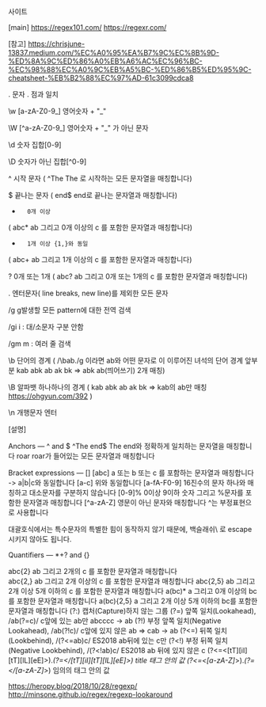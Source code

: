 사이트 

[main]
https://regex101.com/
https://regexr.com/

[참고]
https://chrisjune-13837.medium.com/%EC%A0%95%EA%B7%9C%EC%8B%9D-%ED%8A%9C%ED%86%A0%EB%A6%AC%EC%96%BC-%EC%98%88%EC%A0%9C%EB%A5%BC-%ED%86%B5%ED%95%9C-cheatsheet-%EB%B2%88%EC%97%AD-61c3099cdca8



\.      문자 . 점과 일치

\w      [a-zA-Z0-9_] 영어숫자 + "_"

\W      [^a-zA-Z0-9_] 영어숫자 + "_" 가 아닌 문자

\d      숫자 집합[0-9]

\D      숫자가 아닌 집합[^0-9]

^       시작 문자
(  ^The       The 로 시작하는 모든 문자열을 매칭합니다)

$       끝나는 문자
(  end$       end로 끝나는 문자열과 매칭합니다)

*       0개 이상
(  abc*       ab 그리고 0개 이상의 c 를 포함한 문자열과 매칭합니다)

+       1개 이상 {1,}와 동일
(  abc+       ab 그리고 1개 이상의 c 를 포함한 문자열과 매칭합니다)

?       0개 또는 1개
(  abc?       ab 그리고 0개 또는 1개의 c 를 포함한 문자열과 매칭합니다)

.       엔터문자( line breaks, new line)를 제외한 모든 문자

/g      g발생할 모든 pattern에 대한 전역 검색

/gi     i : 대/소문자 구분 안함

/gm     m : 여러 줄 검색

\b      단어의 경계
(  /\bab./g 이라면 ab와 어떤 문자로 이 이루어진 녀석의 단어 경계 앞부분 kab abk ab ak bk   =>  abk ab(띄어쓰기)  2개 매칭)

\B      알파뱃 하나하나의 경계 
(  kab abk ab ak bk => kab의  ab만 매칭 https://ohgyun.com/392 )

\n     개행문자 엔터



[설명]

Anchors — ^ and $
^The end$  The end와 정확하게 일치하는 문자열을 매칭합니다
roar       roar가 들어있는 모든 문자열과 매칭합니다


Bracket expressions — []
[abc]       a 또는 b 또는 c 를 포함하는 문자열과 매칭합니다
            -> a|b|c와 동일합니다
[a-c]       위와 동일합니다
[a-fA-F0-9] 16진수의 문자 하나와 매칭하고 대소문자를 구분하지 않습니다
[0-9]%      0이상 9이하 숫자 그리고 %문자를 포함한 문자열과 매칭합니다
[^a-zA-Z]   영문이 아닌 문자와 매칭합니다 ^는 부정표현으로 사용합니다

대괄호식에서는 특수문자의 특별한 힘이 동작하지 않기 때문에, 백슬래쉬\ 로 escape 시키지 않아도 됩니다.

Quantifiers — *+? and {}

abc{2}     ab 그리고 2개의 c 를 포함한 문자열과 매칭합니다  
abc{2,}    ab 그리고 2개 이상의 c 를 포함한 문자열과 매칭합니다
abc{2,5}   ab 그리고 2개 이상 5개 이하의 c 를 포함한 문자열과 매칭합니다
a(bc)*     a 그리고 0개 이상의 bc를 포함한 문자열과 매칭합니다
a(bc){2,5} a 그리고 2개 이상 5개 이하의 bc를 포함한 문자열과 매칭합니다
(?:)	캡처(Capture)하지 않는 그룹
(?=)	앞쪽 일치(Lookahead), /ab(?=c)/   c앞에 있는 ab만     abcccc -> ab
(?!)	부정 앞쪽 일치(Negative Lookahead), /ab(?!c)/     c앞에 있지 않은 ab  => cab -> ab
(?<=)	뒤쪽 일치(Lookbehind), /(?<=ab)c/ ES2018      ab뒤에 있는 c만 
(?<!)	부정 뒤쪽 일치(Negative Lookbehind), /(?<!ab)c/ ES2018      ab 뒤에 있지 않은 c
(?<=\<[tT][iI][tT][lL][eE]\>).*(?=\<\/[tT][iI][tT][lL][eE]\>)   <title>title</title> title 태그 안의 값
(?<=\<[a-zA-Z]*\>).*(?=\<\/[a-zA-Z]*\>)    임의의 태그 안의 값





https://heropy.blog/2018/10/28/regexp/
http://minsone.github.io/regex/regexp-lookaround